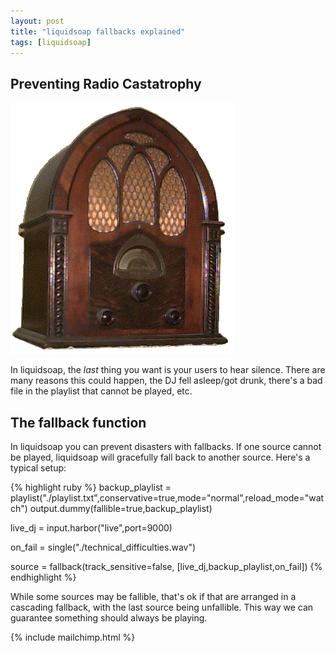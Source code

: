 ```yaml
---
layout: post
title: "liquidsoap fallbacks explained"
tags: [liquidsoap]
---
```


## Preventing Radio Castatrophy

![not what liquidsoap looks like](/assets/images/old_radio.gif)

In liquidsoap, the *last* thing you want is your users to hear silence. There
are many reasons this could happen, the DJ fell asleep/got drunk, there's a bad
file in the playlist that cannot be played, etc.

## The fallback function

In liquidsoap you can prevent disasters with fallbacks. If one source cannot be
played, liquidsoap will gracefully fall back to another source. Here's a typical
setup:

{% highlight ruby %}
backup_playlist = playlist("./playlist.txt",conservative=true,mode="normal",reload_mode="watch")
output.dummy(fallible=true,backup_playlist)

live_dj = input.harbor("live",port=9000)

on_fail = single("./technical_difficulties.wav")

source = fallback(track_sensitive=false,
                  [live_dj,backup_playlist,on_fail])
{% endhighlight %}

While some sources may be fallible, that's ok if that are arranged in a
cascading fallback, with the last source being unfallible. This way we can
guarantee something should always be playing.

{% include mailchimp.html %}
